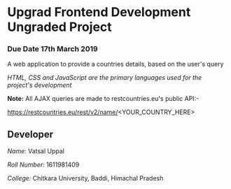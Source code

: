 # Upgrad Frontend Development Ungraded Project
### Due Date 17th March 2019

A web application to provide a countries details, based on the user's query 

*HTML, CSS and JavaScript are the primary languages used for the project's development*

**Note:** All AJAX queries are made to restcountries.eu's public API:-

https://restcountries.eu/rest/v2/name/<YOUR_COUNTRY_HERE>


## Developer

*Name:* Vatsal Uppal

*Roll Number:* 1611981409

*College:* Chitkara University, Baddi, Himachal Pradesh